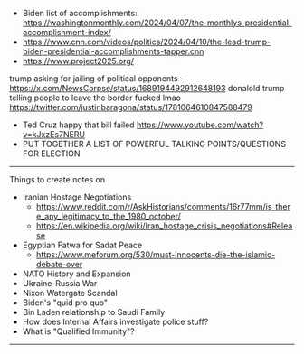 - Biden list of accomplishments: https://washingtonmonthly.com/2024/04/07/the-monthlys-presidential-accomplishment-index/
- https://www.cnn.com/videos/politics/2024/04/10/the-lead-trump-biden-presidential-accomplishments-tapper.cnn
- https://www.project2025.org/


trump asking for jailing of political opponents - https://x.com/NewsCorpse/status/1689194492912648193
donalold trump telling people to leave the border fucked lmao https://twitter.com/justinbaragona/status/1781064610847588479
  - Ted Cruz happy that bill failed https://www.youtube.com/watch?v=kJxzEs7NERU
- PUT TOGETHER A LIST OF POWERFUL TALKING POINTS/QUESTIONS FOR ELECTION
__________________________
Things to create notes on
- Iranian Hostage Negotiations
  - https://www.reddit.com/r/AskHistorians/comments/16r77mm/is_there_any_legitimacy_to_the_1980_october/
  - https://en.wikipedia.org/wiki/Iran_hostage_crisis_negotiations#Release
- Egyptian Fatwa for Sadat Peace
  - https://www.meforum.org/530/must-innocents-die-the-islamic-debate-over
- NATO History and Expansion
- Ukraine-Russia War
- Nixon Watergate Scandal
- Biden's "quid pro quo"
- Bin Laden relationship to Saudi Family
- How does Internal Affairs investigate police stuff?
- What is "Qualified Immunity"?
________








#